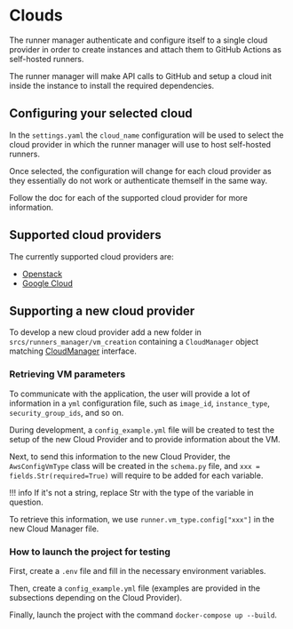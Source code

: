 # Clouds

The runner manager authenticate and configure itself to a single
cloud provider in order to create instances and
attach them to GitHub Actions as self-hosted runners.

The runner manager will make API calls to GitHub and
setup a cloud init inside the instance to install the required dependencies.

## Configuring your selected cloud

In the `settings.yaml` the `cloud_name` configuration
will be used to select the cloud provider in which the
runner manager will use to host self-hosted runners.

Once selected, the configuration will change
for each cloud provider as they essentially do not
work or authenticate themself in the same way.

Follow the doc for each of the supported cloud provider
for more information.

## Supported cloud providers

The currently supported cloud providers are:

- [Openstack](./openstack.md)
- [Google Cloud](./gcloud.md)


## Supporting a new cloud provider

To develop a new cloud provider add a new folder in
`srcs/runners_manager/vm_creation` containing a
`CloudManager` object matching [CloudManager] interface.

### Retrieving VM parameters

To communicate with the application, the user will provide
a lot of information in a `yml` configuration file, such as
`image_id`, `instance_type`, `security_group_ids`, and so on.

During development, a `config_example.yml` file will be created
to test the setup of the new Cloud Provider and to provide
information about the VM.

Next, to send this information to the new Cloud Provider,
the `AwsConfigVmType` class will be created in the `schema.py`
file, and `xxx = fields.Str(required=True)` will require to
be added for each variable.

!!! info
    If it's not a string, replace Str with the type
    of the variable in question.


To retrieve this information, we use
`runner.vm_type.config["xxx"]` in the new Cloud Manager file.

### How to launch the project for testing

First, create a `.env` file and fill in the necessary
environment variables.

Then, create a `config_example.yml` file
(examples are provided in the subsections depending on
the Cloud Provider).

Finally, launch the project with the command
`docker-compose up --build`.

[CloudManager]: https://github.com/scality/runner-manager/blob/main/srcs/runners_manager/vm_creation/CloudManager.py
